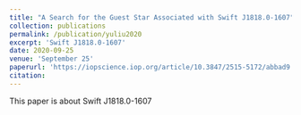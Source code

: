 ```yaml
---
title: "A Search for the Guest Star Associated with Swift J1818.0-1607"
collection: publications
permalink: /publication/yuliu2020
excerpt: 'Swift J1818.0-1607'
date: 2020-09-25
venue: 'September 25'
paperurl: 'https://iopscience.iop.org/article/10.3847/2515-5172/abbad9'
citation: 
---
```

This paper is about Swift J1818.0-1607